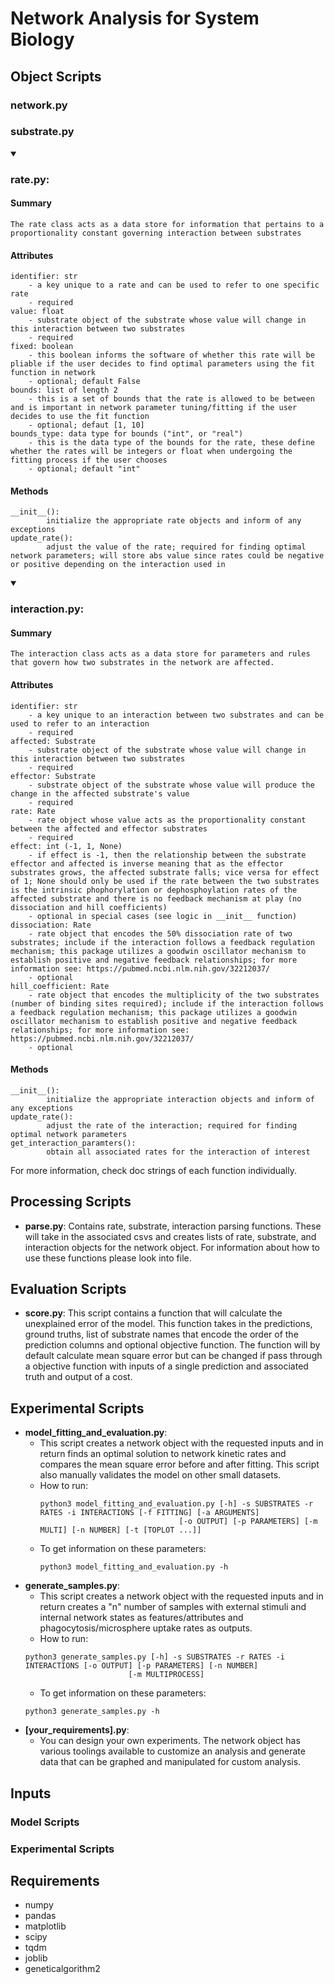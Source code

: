 # Network Analysis for System Biology

## Object Scripts
### network.py
### substrate.py
<details open>
<summary>

### rate.py:
</summary>

#### Summary
    The rate class acts as a data store for information that pertains to a proportionality constant governing interaction between substrates

#### Attributes
    identifier: str
        - a key unique to a rate and can be used to refer to one specific rate
        - required
    value: float
        - substrate object of the substrate whose value will change in this interaction between two substrates
        - required
    fixed: boolean
        - this boolean informs the software of whether this rate will be pliable if the user decides to find optimal parameters using the fit function in network
        - optional; default False
    bounds: list of length 2
        - this is a set of bounds that the rate is allowed to be between and is important in network parameter tuning/fitting if the user decides to use the fit function
        - optional; defaut [1, 10]
    bounds_type: data type for bounds ("int", or "real")
        - this is the data type of the bounds for the rate, these define whether the rates will be integers or float when undergoing the fitting process if the user chooses
        - optional; default "int"

#### Methods
    __init__():
            initialize the appropriate rate objects and inform of any exceptions
    update_rate():
            adjust the value of the rate; required for finding optimal network parameters; will store abs value since rates could be negative or positive depending on the interaction used in
</details>

<details open>
<summary>

### interaction.py:
</summary>

#### Summary
    The interaction class acts as a data store for parameters and rules that govern how two substrates in the network are affected.

#### Attributes
    identifier: str
        - a key unique to an interaction between two substrates and can be used to refer to an interaction
        - required
    affected: Substrate
        - substrate object of the substrate whose value will change in this interaction between two substrates
        - required
    effector: Substrate
        - substrate object of the substrate whose value will produce the change in the affected substrate's value
        - required
    rate: Rate
        - rate object whose value acts as the proportionality constant between the affected and effector substrates
        - required
    effect: int (-1, 1, None)
        - if effect is -1, then the relationship between the substrate effector and affected is inverse meaning that as the effector substrates grows, the affected substrate falls; vice versa for effect of 1; None should only be used if the rate between the two substrates is the intrinsic phophorylation or dephosphoylation rates of the affected substrate and there is no feedback mechanism at play (no dissociation and hill coefficients)
        - optional in special cases (see logic in __init__ function)
    dissociation: Rate
        - rate object that encodes the 50% dissociation rate of two substrates; include if the interaction follows a feedback regulation mechanism; this package utilizes a goodwin oscillator mechanism to establish positive and negative feedback relationships; for more information see: https://pubmed.ncbi.nlm.nih.gov/32212037/
        - optional
    hill_coefficient: Rate
        - rate object that encodes the multiplicity of the two substrates (number of binding sites required); include if the interaction follows a feedback regulation mechanism; this package utilizes a goodwin oscillator mechanism to establish positive and negative feedback relationships; for more information see: https://pubmed.ncbi.nlm.nih.gov/32212037/
        - optional

#### Methods
    __init__():
            initialize the appropriate interaction objects and inform of any exceptions
    update_rate():
            adjust the rate of the interaction; required for finding optimal network parameters
    get_interaction_paramters():
            obtain all associated rates for the interaction of interest

For more information, check doc strings of each function individually.
</details>

## Processing Scripts
- **parse.py**: Contains rate, substrate, interaction parsing functions. These will take in the associated csvs and creates lists of rate, substrate, and interaction objects for the network object. For information about how to use these functions please look into file.

## Evaluation Scripts
- **score.py**: This script contains a function that will calculate the unexplained error of the model. This function takes in the predictions, ground truths, list of substrate names that encode the order of the prediction columns and optional objective function. The function will by default calculate mean square error but can be changed if pass through a objective function with inputs of a single prediction and associated truth and output of a cost.

## Experimental Scripts
- **model_fitting_and_evaluation.py**:
	- This script creates a network object with the requested inputs and in return finds an optimal solution to network kinetic rates and compares the mean square error before and after fitting. This script also manually validates the model on other small datasets.
	- How to run:
        ```
        python3 model_fitting_and_evaluation.py [-h] -s SUBSTRATES -r RATES -i INTERACTIONS [-f FITTING] [-a ARGUMENTS]
                                       [-o OUTPUT] [-p PARAMETERS] [-m MULTI] [-n NUMBER] [-t [TOPLOT ...]]
        ```
	- To get information on these parameters:
        ```
        python3 model_fitting_and_evaluation.py -h
        ```
- **generate_samples.py**:
	- This script creates a network object with the requested inputs and in return creates a "n" number of samples with external stimuli and internal network states as features/attributes and phagocytosis/microsphere uptake rates as outputs.
	- How to run:
	```
	python3 generate_samples.py [-h] -s SUBSTRATES -r RATES -i INTERACTIONS [-o OUTPUT] [-p PARAMETERS] [-n NUMBER]
                           [-m MULTIPROCESS]	
	```
	- To get information on these parameters:
	```
	python3 generate_samples.py -h
	```
- **[your_requirements].py**:
	- You can design your own experiments. The network object has various toolings available to customize an analysis and generate data that can be graphed and manipulated for custom analysis.

## Inputs
### Model Scripts
### Experimental Scripts

## Requirements
- numpy
- pandas
- matplotlib
- scipy
- tqdm
- joblib
- geneticalgorithm2
